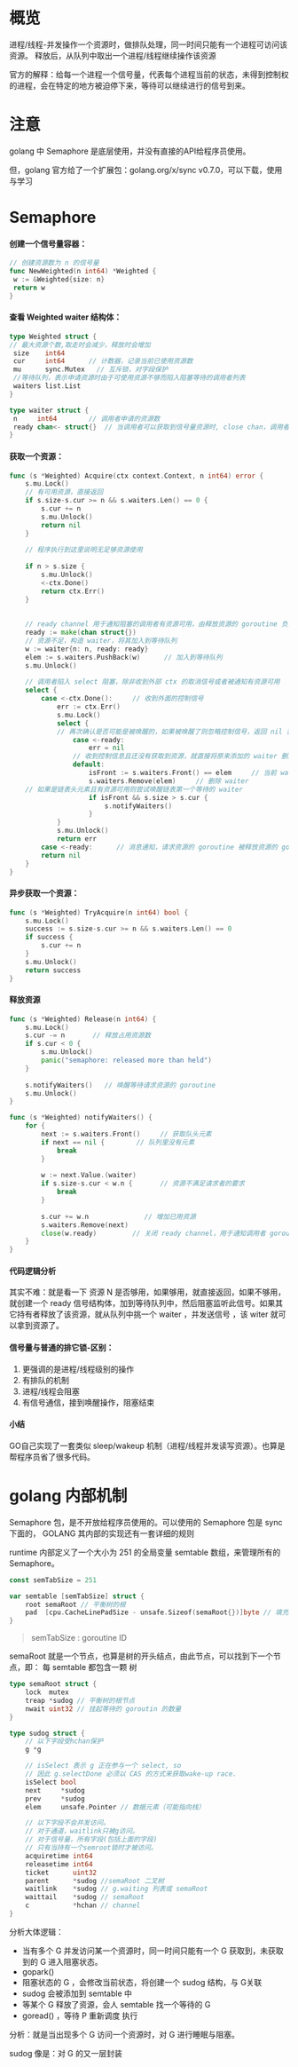 # 概览

进程/线程-并发操作一个资源时，做排队处理，同一时间只能有一个进程可访问该资源。
释放后，从队列中取出一个进程/线程继续操作该资源

官方的解释：给每一个进程一个信号量，代表每个进程当前的状态，未得到控制权的进程，会在特定的地方被迫停下来，等待可以继续进行的信号到来。


# 注意

golang 中 Semaphore 是底层使用，并没有直接的API给程序员使用。

但，golang 官方给了一个扩展包：golang.org/x/sync v0.7.0，可以下载，使用与学习

# Semaphore

#### 创建一个信号量容器：

```go
// 创建资源数为 n 的信号量
func NewWeighted(n int64) *Weighted {
 w := &Weighted{size: n}
 return w
}
```

#### 查看 Weighted  waiter 结构体：

```go
type Weighted struct {
// 最大资源个数,取走时会减少，释放时会增加
 size    int64
 cur     int64      // 计数器，记录当前已使用资源数
 mu      sync.Mutex   // 互斥锁，对字段保护
 //等待队列，表示申请资源时由于可使用资源不够而陷入阻塞等待的调用者列表
 waiters list.List  
}
```

```go
type waiter struct {
 n     int64        // 调用者申请的资源数
 ready chan<- struct{}  // 当调用者可以获取到信号量资源时, close chan，调用者便会收到通知，成功返回
}
```

#### 获取一个资源：
```go
func (s *Weighted) Acquire(ctx context.Context, n int64) error {
	s.mu.Lock()
	// 有可用资源，直接返回
	if s.size-s.cur >= n && s.waiters.Len() == 0 {
		s.cur += n
		s.mu.Unlock()
		return nil
	}
	
	// 程序执行到这里说明无足够资源使用
	
	if n > s.size {
		s.mu.Unlock()
		<-ctx.Done()
		return ctx.Err()
	}
	
	
	// ready channel 用于通知阻塞的调用者有资源可用，由释放资源的 goroutine 负责 close，起到消息通知的作用
	ready := make(chan struct{})
	// 资源不足，构造 waiter，将其加入到等待队列
	w := waiter{n: n, ready: ready}
	elem := s.waiters.PushBack(w)      // 加入到等待队列
	s.mu.Unlock()
	
	// 调用者陷入 select 阻塞，除非收到外部 ctx 的取消信号或者被通知有资源可用
	select {
		case <-ctx.Done():     // 收到外面的控制信号
			err := ctx.Err()
			s.mu.Lock()
			select {
			// 再次确认是否可能是被唤醒的，如果被唤醒了则忽略控制信号，返回 nil 表示成功
				case <-ready:    
					err = nil
				// 收到控制信息且还没有获取到资源，就直接将原来添加的 waiter 删除掉
				default:      
					isFront := s.waiters.Front() == elem     // 当前 waiter 是否是链表头元素
					s.waiters.Remove(elem)     // 删除 waiter
	// 如果是链表头元素且有资源可用则尝试唤醒链表第一个等待的 waiter				
					if isFront && s.size > s.cur {    
						s.notifyWaiters()
					}
			}
			s.mu.Unlock()
			return err
		case <-ready:      // 消息通知，请求资源的 goroutine 被释放资源的 goroutine 唤醒了
		return nil
	}
}
```

#### 异步获取一个资源：

```go
func (s *Weighted) TryAcquire(n int64) bool {
	s.mu.Lock()
	success := s.size-s.cur >= n && s.waiters.Len() == 0
	if success {
		s.cur += n
	}
	s.mu.Unlock()
	return success
}
```

#### 释放资源
```go
func (s *Weighted) Release(n int64) {
	s.mu.Lock()
	s.cur -= n       // 释放占用资源数
	if s.cur < 0 {
		s.mu.Unlock()
		panic("semaphore: released more than held")
	}
	
	s.notifyWaiters()   // 唤醒等待请求资源的 goroutine
	s.mu.Unlock()
}
```

```go
func (s *Weighted) notifyWaiters() {
	for {
		next := s.waiters.Front()     // 获取队头元素
		if next == nil {        // 队列里没有元素
			break
		}
	
		w := next.Value.(waiter)
		if s.size-s.cur < w.n {       // 资源不满足请求者的要求
			break
		}
		
		s.cur += w.n              // 增加已用资源
		s.waiters.Remove(next)
		close(w.ready)         // 关闭 ready channel，用于通知调用者 goroutine 已经获取到资源，继续运行
	}
}
```


#### 代码逻辑分析

其实不难：就是看一下 资源 N 是否够用，如果够用，就直接返回，如果不够用，就创建一个 ready 信号结构体，加到等待队列中，然后阻塞监听此信号。如果其它持有者释放了该资源，就从队列中挑一个 waiter ，并发送信号 ，该  witer 就可以拿到资源了。

#### 信号量与普通的排它锁-区别：
1. 更强调的是进程/线程级别的操作
2. 有排队的机制
3. 进程/线程会阻塞
4. 有信号通信，接到唤醒操作，阻塞结束



#### 小结

GO自己实现了一套类似  sleep/wakeup 机制（进程/线程并发读写资源）。也算是帮程序员省了很多代码。


#  golang 内部机制


Semaphore 包，是不开放给程序员使用的。可以使用的 Semaphore 包是 sync 下面的，
GOLANG 其内部的实现还有一套详细的规则

runtime 内部定义了一个大小为 251 的全局变量 semtable 数组，来管理所有的 Semaphore。
```go
const semTabSize = 251

var semtable [semTabSize] struct {
	root semaRoot // 平衡树的根
	pad  [cpu.CacheLinePadSize - unsafe.Sizeof(semaRoot{})]byte // 填充位
}
```

> semTabSize : goroutine ID

semaRoot 就是一个节点，也算是树的开头结点，由此节点，可以找到下一个节点，即：
每 semtable 都包含一颗 树

```go
type semaRoot struct {
    lock  mutex
    treap *sudog // 平衡树的根节点
    nwait uint32 // 挂起等待的 goroutin 的数量
}
```


```go
type sudog struct {
	// 以下字段受hchan保护
	g *g

	// isSelect 表示 g 正在参与一个 select, so
	// 因此 g.selectDone 必须以 CAS 的方式来获取wake-up race.
	isSelect bool
	next     *sudog
	prev     *sudog
	elem     unsafe.Pointer // 数据元素（可能指向栈）

	// 以下字段不会并发访问。
	// 对于通道，waitlink只被g访问。
	// 对于信号量，所有字段(包括上面的字段)
	// 只有当持有一个semroot锁时才被访问。
	acquiretime int64
	releasetime int64
	ticket      uint32
	parent      *sudog //semaRoot 二叉树
	waitlink    *sudog // g.waiting 列表或 semaRoot
	waittail    *sudog // semaRoot
	c           *hchan // channel
}

```


分析大体逻辑：
- 当有多个 G  并发访问某一个资源时，同一时间只能有一个 G 获取到，未获取到的 G 进入阻塞状态。
- gopark()
- 阻塞状态的 G ，会修改当前状态，将创建一个 sudog 结构，与 G关联
- sudog 会被添加到 semtable 中
- 等某个 G 释放了资源，会人 semtable  找一个等待的 G
- goread() ，等待 P 重新调度 执行

分析：就是当出现多个 G 访问一个资源时，对 G 进行睡眠与阻塞。


sudog 像是：对 G 的又一层封装
